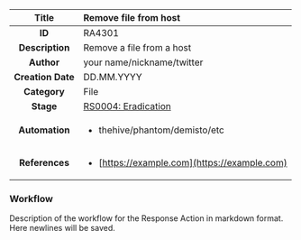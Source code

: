 | Title                       |  Remove file from host         |
|:---------------------------:|:--------------------|
| **ID**                      | RA4301            |
| **Description**             | Remove a file from a host   |
| **Author**                  | your name/nickname/twitter        |
| **Creation Date**           | DD.MM.YYYY |
| **Category**                | File      |
| **Stage**                   |[RS0004: Eradication](../Response_Stages/RS0004.md)| 
| **Automation** |<ul><li>thehive/phantom/demisto/etc</li></ul>|
| **References** |<ul><li>[https://example.com](https://example.com)</li></ul>|

### Workflow

Description of the workflow for the Response Action in markdown format.  
Here newlines will be saved.  
